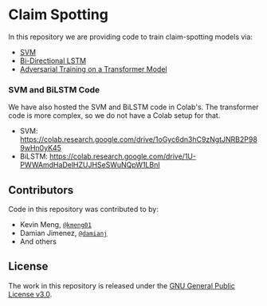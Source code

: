 # Claim Spotting
In this repository we are providing code to train claim-spotting models via:
  - [SVM](https://github.com/idirlab/claimspotter/tree/master/svm)
  - [Bi-Directional LSTM](https://github.com/idirlab/claimspotter/tree/master/bidirectional-lstm)
  - [Adversarial Training on a Transformer Model](https://github.com/idirlab/claimspotter/tree/master/bert-adversarial)

### SVM and BiLSTM Code
We have also hosted the SVM and BiLSTM code in Colab's. The transformer code is more complex, so we do not have a Colab setup for that.
 - SVM: https://colab.research.google.com/drive/1oGyc6dn3hC9zNgtJNRB2P989wHn0yK45
 - BiLSTM: https://colab.research.google.com/drive/1U-PWWAmdHaDelHZUJHSeSWuNQpW1LBnI

## Contributors

Code in this repository was contributed to by:
* Kevin Meng, [`@kmeng01`](https://github.com/kmeng01)
* Damian Jimenez, [`@damianj`](https://github.com/damianj)
* And others

## License
The work in this repository is released under the [GNU General Public License v3.0](https://www.gnu.org/licenses/gpl-3.0.en.html).
